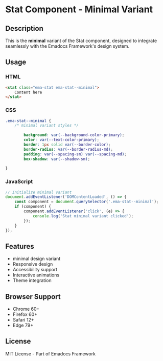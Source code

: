 # Stat Component - Minimal Variant

## Description
This is the **minimal** variant of the Stat component, designed to integrate seamlessly with the Emadocs Framework's design system.

## Usage

### HTML
```html
<stat class="ema-stat ema-stat--minimal">
    Content here
</stat>
```

### CSS
```css
.ema-stat--minimal {
    /* minimal variant styles */
    
        background: var(--background-color-primary);
        color: var(--text-color-primary);
        border: 1px solid var(--border-color);
        border-radius: var(--border-radius-md);
        padding: var(--spacing-sm) var(--spacing-md);
        box-shadow: var(--shadow-sm);
    
}
```

### JavaScript
```javascript
// Initialize minimal variant
document.addEventListener('DOMContentLoaded', () => {
    const component = document.querySelector('.ema-stat--minimal');
    if (component) {
        component.addEventListener('click', (e) => {
            console.log('Stat minimal variant clicked');
        });
    }
});
```

## Features
- minimal design variant
- Responsive design
- Accessibility support
- Interactive animations
- Theme integration

## Browser Support
- Chrome 60+
- Firefox 60+
- Safari 12+
- Edge 79+

## License
MIT License - Part of Emadocs Framework
